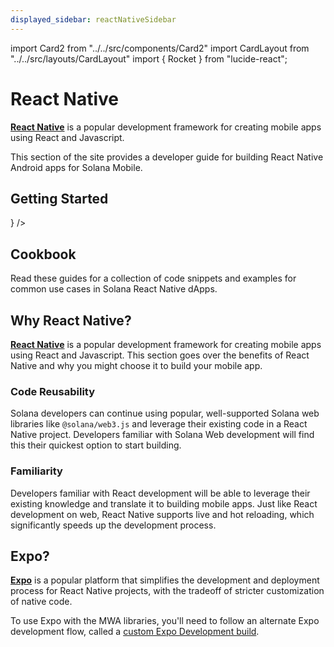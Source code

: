 ```yaml
---
displayed_sidebar: reactNativeSidebar
---
```


import Card2 from "../../src/components/Card2"
import CardLayout from "../../src/layouts/CardLayout"
import { Rocket } from "lucide-react";

# React Native

[**React Native**](https://reactnative.dev/docs/getting-started) is a popular development framework for creating mobile apps using React and Javascript.

This section of the site provides a developer guide for building React Native Android apps for Solana Mobile.

## Getting Started

<CardLayout autoFitEnabled={true}>
    <Card2
        to="/react-native/quickstart"
        header={{
            label: "Create a project",
            translateId: "create",
        }}
        body={{
            label: "Create a React Native project for Solana Mobile development.",
            translateId: "create-body",
        }}
        iconComponent={<Rocket size={24} />}
    />
    <Card2
        to="/react-native/setup"
        header={{
            label: "Environment Setup",
            translateId: "env-setup-body",
        }}
        body={{
            label: "Setup your development environment for React Native.",
            translateId: "env-setup",
        }}
        iconPath="img/react-native-32.svg"
    />
</CardLayout>

## Cookbook

Read these guides for a collection of code snippets and examples for common use cases in Solana React Native dApps.

<CardLayout autoFitEnabled={true}>
    <Card2
        to="/react-native/using_mobile_wallet_adapter"
        header={{
            label: "Mobile Wallet Adapter",
            translateId: "mobile-wallet-adapter",
        }}
        body={{
            label: "Learn how to connect to mobile wallets and request signing services.",
            translateId: "mobile-wallet-adapter-body",
        }}
        emoji={"📱"}
    />
    <Card2
        to="/react-native/making_rpc_requests"
        header={{
            label: "JSON RPC Requests",
            translateId: "rpc-requests",
        }}
        body={{
            label: "Use the web3.js library class to create and send Solana RPC Requests.",
            translateId: "rpc-requests-body",
        }}
        emoji={"🌐"}
    />
    <Card2
        to="/react-native/building_transactions"
        header={{
            label: "Transaction building",
            translateId: "transaction-building",
        }}
        body={{
            label: "Use the web3.js library to construct Solana transactions.",
            translateId: "transaction-building-body",
        }}
        emoji={"🔧"}
    />
</CardLayout>

## Why React Native?

[**React Native**](https://reactnative.dev/docs/getting-started) is a popular development framework for creating mobile apps using React and Javascript. This section goes over the benefits of React Native and why you might choose it to build your mobile app.

### Code Reusability

Solana developers can continue using popular, well-supported Solana web libraries like `@solana/web3.js` and leverage their existing code in a React Native project. Developers familiar with Solana Web development will find this their quickest option to start building.

### Familiarity

Developers familiar with React development will be able to leverage their existing knowledge and translate it to building mobile apps. Just like React development on web, React Native supports live and hot reloading, which significantly speeds up the development process.

## Expo?

[**Expo**](https://docs.expo.dev/) is a popular platform that simplifies the development and deployment process for React Native projects, with the tradeoff of stricter customization of native code.

To use Expo with the MWA libraries, you'll need to follow an alternate Expo development flow, called a [custom Expo Development build](https://docs.expo.dev/develop/development-builds/create-a-build/).

